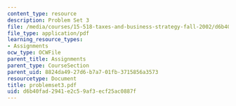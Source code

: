 ```yaml
---
content_type: resource
description: Problem Set 3
file: /media/courses/15-518-taxes-and-business-strategy-fall-2002/d6b40fad2941e2c59af3ecf25ac0887f_problemset3.pdf
file_type: application/pdf
learning_resource_types:
- Assignments
ocw_type: OCWFile
parent_title: Assignments
parent_type: CourseSection
parent_uid: 8824da49-27d6-b7a7-01fb-3715856a3573
resourcetype: Document
title: problemset3.pdf
uid: d6b40fad-2941-e2c5-9af3-ecf25ac0887f
---
```

